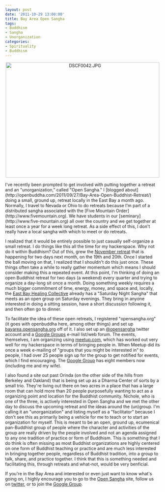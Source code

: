 ```yaml
--- 
layout: post
date: '2011-10-29 13:00:00'
title: Bay Area Open Sangha
tags: 
- Buddhism
- Sangha
- Unorganization
categories:
- Spirituality
- Buddhism
---
```

<p style="text-align:center"><a href="http://www.flickr.com/photos/albill/1427049322/" title="DSCF0042.JPG by albill, on Flickr"><img src="https://farm2.static.flickr.com/1381/1427049322_8b5ba07844.jpg" width="500" height="375" alt="DSCF0042.JPG"></a></p>
I've recently been prompted to get involved with putting together a retreat and an "unorganization," called "Open Sangha." I [blogged about](http://openbuddha.com/2011/09/27/Bay-Area-Open-Buddhist-Retreat/) doing a small, ground up, retreat locally in the East Bay a month ago. Normally, I travel to Nevada or Ohio to do retreats because I'm part of a distributed sangha associated with the [Five Mountain Order](http://www.fivemountain.org). We have students in our [seminary](http://www.five-mountain.org) all over the country and we get together at least once a year for a week long retreat. As a side effect of this, I don't really have a local sangha with which to meet or do retreats.

I realized that it would be entirely possible to just casually self-organize a small retreat. I do things like this all the time for my hackerspace. Why not do it within Buddhism? Out of this, grew the [November retreat](http://bayarea.opensangha.org/2011/10/19/open-buddhist-retreat/) that is happening for two days next month, on the 19th and 20th. Once I started the ball moving on that, I realized that I shouldn't do this just once. These things often take a while to really gather momentum which means I should consider making this a repeated event. At this point, I'm thinking of doing an open Buddhist retreat for two days (a weekend) every quarter and trying to organize a day-long sit once a month. Doing something weekly requires a much bigger commitment of time, energy, money, and space and, locally, the [East Bay Healing Collective](http://www.meetup.com/healingcollective/) already has a "Saturday Night Sangha" that meets as an open group on Saturday evenings. They bring in anyone interested in doing a sitting session, have a short discussion following it, and then often go to dinner.

To facilitate the idea of these open retreats, I registered "opensangha.org" (it goes with openbuddha here, among other things) and set up [bayarea.opensangha.org](http://bayarea.opensangha.org) off of it. I also set up an [@opensangha](http://twitter.com/opensangha) twitter account and a [Google Groups](http://groups.google.com/group/bay-area-open-sangha) e-mail list/web forum. The events, themselves, I am organizing using [meetup.com](http://www.meetup.com/Bay-Area-Open-Sangha/), which has worked out very well for my hackerspace in terms of bringing people in. When Meetup did its once a week e-mailing of "groups that you might be interested in" to people, I had over 25 people sign up for the group to get notified for events, which I find encouraging. The [Google Group](http://groups.google.com/group/bay-area-open-sangha) has eight members now (including me and my wife). 

I also found a site out past Orinda (on the other side of the hills from Berkeley and Oakland) that is being set up as a Dharma Center of sorts by a small trio. They're living out there on two acres in a place that has a large room that can hold more than 20 people purposefully wanting to act as a organizing point and location for the Buddhist community. Nichole, who is one of the three, is actively interested in Open Sangha and we met the other day to discuss the upcoming retreat and the ideas around the (un)group. I'm calling it an "unorganization" and listing myself as a "facilitator" because I don't see this as primarily being a vehicle for me to teach or to start an organization for myself. This is meant to be an open, ground up, ecumenical pan-Buddhist group of people where the character and activities of the group are really driven by the people involved and not an agenda assigned to any one tradition of practice or form of Buddhism. This is something that I do think is often missing as most Buddhist organizations are highly centered on one form of Buddhist teaching or practice and are much less interested in bringing together people, regardless of Buddhist tradition, into a group to talk, share, and practice together. I think that this is something needed and facilitating this, through retreats and what-not, would be very benficial. 

If you're in the Bay Area and interested or even just want to know what's going on, I highly encourage you to go to the [Open Sangha](http://www.opensangha.org) site, follow us on [twitter](http://twitter.com/opensangha/), or to join the [Google Group](http://groups.google.com/group/bay-area-open-sangha).